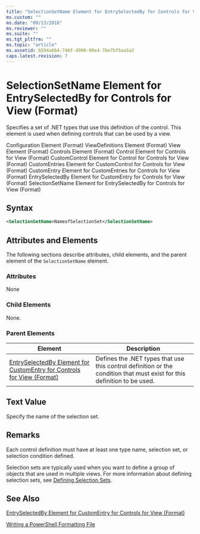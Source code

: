 ```yaml
---
title: "SelectionSetName Element for EntrySelectedBy for Controls for View (Format) | Microsoft Docs"
ms.custom: ""
ms.date: "09/13/2016"
ms.reviewer: ""
ms.suite: ""
ms.tgt_pltfrm: ""
ms.topic: "article"
ms.assetid: b594a064-746f-4900-99e4-7be7bf5aa5a2
caps.latest.revision: 7
---
```

# SelectionSetName Element for EntrySelectedBy for Controls for View (Format)

Specifies a set of .NET types that use this definition of the control. This element is used when defining controls that can be used by a view.

Configuration Element (Format)
ViewDefinitions Element (Format)
View Element (Format)
Controls Element (Format)
Control Element for Controls for View (Format)
CustomControl Element for Control for Controls for View (Format)
CustomEntries Element for CustomControl for Controls for View (Format)
CustomEntry Element for CustomEntries for Controls for View (Format)
EntrySelectedBy Element for CustomEntry for Controls for View (Format)
SelectionSetName Element for EntrySelectedBy for Controls for View (Format)

## Syntax

```xml
<SelectionSetName>NameofSelectionSet</SelectionSetName>

```

## Attributes and Elements

The following sections describe attributes, child elements, and the parent element of the `SelectionSetName` element.

### Attributes

None

### Child Elements

None.

### Parent Elements

|Element|Description|
|-------------|-----------------|
|[EntrySelectedBy Element for CustomEntry for Controls for View (Format)](./entryselectedby-element-for-customentry-for-controls-for-view-format.md)|Defines the .NET types that use this control definition or the condition that must exist for this definition to be used.|

## Text Value

Specify the name of the selection set.

## Remarks

Each control definition must have at least one type name, selection set, or selection condition defined.

Selection sets are typically used when you want to define a group of objects that are used in multiple views. For more information about defining selection sets, see [Defining Selection Sets](./defining-selection-sets.md).

## See Also

[EntrySelectedBy Element for CustomEntry for Controls for View (Format)](./entryselectedby-element-for-customentry-for-controls-for-view-format.md)

[Writing a PowerShell Formatting File](./writing-a-powershell-formatting-file.md)
